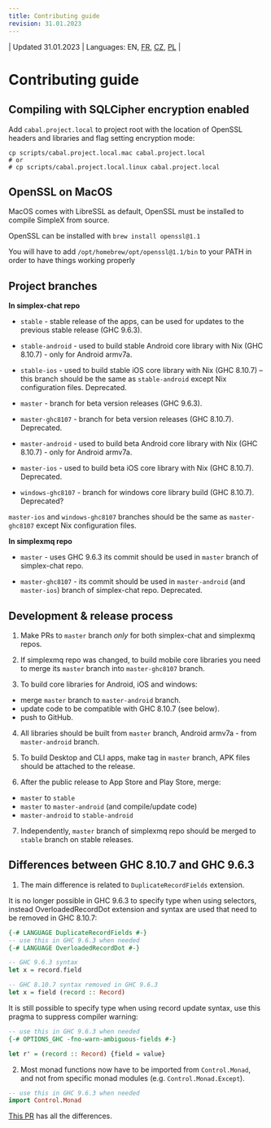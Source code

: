 ```yaml
---
title: Contributing guide
revision: 31.01.2023
---
```


| Updated 31.01.2023 | Languages: EN, [FR](/docs/lang/fr/CONTRIBUTING.md), [CZ](/docs/lang/cs/CONTRIBUTING.md), [PL](/docs/lang/pl/CONTRIBUTING.md) |

# Contributing guide

## Compiling with SQLCipher encryption enabled

Add `cabal.project.local` to project root with the location of OpenSSL headers and libraries and flag setting encryption mode:

```
cp scripts/cabal.project.local.mac cabal.project.local
# or
# cp scripts/cabal.project.local.linux cabal.project.local
```

## OpenSSL on MacOS

MacOS comes with LibreSSL as default, OpenSSL must be installed to compile SimpleX from source.

OpenSSL can be installed with `brew install openssl@1.1`

You will have to add `/opt/homebrew/opt/openssl@1.1/bin` to your PATH in order to have things working properly


## Project branches

**In simplex-chat repo**

- `stable` - stable release of the apps, can be used for updates to the previous stable release (GHC 9.6.3).

- `stable-android` - used to build stable Android core library with Nix (GHC 8.10.7) - only for Android armv7a.

- `stable-ios` - used to build stable iOS core library with Nix (GHC 8.10.7) – this branch should be the same as `stable-android` except Nix configuration files. Deprecated.

- `master` - branch for beta version releases (GHC 9.6.3).

- `master-ghc8107` - branch for beta version releases (GHC 8.10.7). Deprecated.

- `master-android` - used to build beta Android core library with Nix (GHC 8.10.7) - only for Android armv7a.

- `master-ios` - used to build beta iOS core library with Nix (GHC 8.10.7). Deprecated.

- `windows-ghc8107` - branch for windows core library build (GHC 8.10.7). Deprecated?

`master-ios` and `windows-ghc8107` branches should be the same as `master-ghc8107` except Nix configuration files.

**In simplexmq repo**

- `master` - uses GHC 9.6.3 its commit should be used in `master` branch of simplex-chat repo.

- `master-ghc8107` - its commit should be used in `master-android` (and `master-ios`) branch of simplex-chat repo. Deprecated.

## Development & release process

1. Make PRs to `master` branch _only_ for both simplex-chat and simplexmq repos.

2. If simplexmq repo was changed, to build mobile core libraries you need to merge its `master` branch into `master-ghc8107` branch.

3. To build core libraries for Android, iOS and windows:
- merge `master` branch to `master-android` branch.
- update code to be compatible with GHC 8.10.7 (see below).
- push to GitHub.

4. All libraries should be built from `master` branch, Android armv7a - from `master-android` branch.

5. To build Desktop and CLI apps, make tag in `master` branch, APK files should be attached to the release.

6. After the public release to App Store and Play Store, merge:
- `master` to `stable`
- `master` to `master-android` (and compile/update code)
- `master-android` to `stable-android`

7. Independently, `master` branch of simplexmq repo should be merged to `stable` branch on stable releases.


## Differences between GHC 8.10.7 and GHC 9.6.3

1. The main difference is related to `DuplicateRecordFields` extension.

It is no longer possible in GHC 9.6.3 to specify type when using selectors, instead OverloadedRecordDot extension and syntax are used that need to be removed in GHC 8.10.7:

```haskell
{-# LANGUAGE DuplicateRecordFields #-}
-- use this in GHC 9.6.3 when needed
{-# LANGUAGE OverloadedRecordDot #-}

-- GHC 9.6.3 syntax
let x = record.field

-- GHC 8.10.7 syntax removed in GHC 9.6.3
let x = field (record :: Record)
```

It is still possible to specify type when using record update syntax, use this pragma to suppress compiler warning:

```haskell
-- use this in GHC 9.6.3 when needed
{-# OPTIONS_GHC -fno-warn-ambiguous-fields #-}

let r' = (record :: Record) {field = value}
```

2. Most monad functions now have to be imported from `Control.Monad`, and not from specific monad modules (e.g. `Control.Monad.Except`).

```haskell
-- use this in GHC 9.6.3 when needed
import Control.Monad
```

[This PR](https://github.com/simplex-chat/simplex-chat/pull/2975/files) has all the differences.
